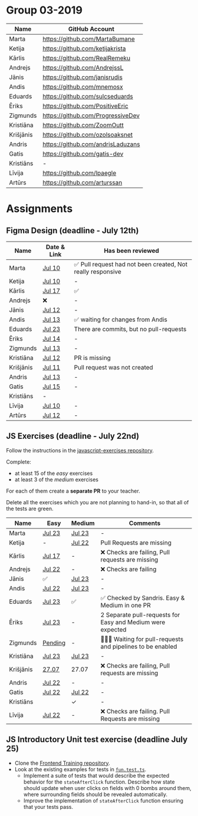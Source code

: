 # Group 03-2019
| Name | GitHub Account |
| --- | --- |
| Marta | https://github.com/MartaBumane |
| Ketija | https://github.com/ketijakrista |
| Kārlis | https://github.com/RealRemeku |
| Andrejs | https://github.com/AndrejssL |
| Jānis | https://github.com/janisrudis |
| Andis | https://github.com/mnemosx |
| Eduards | https://github.com/sulcseduards |
| Ēriks | https://github.com/PositiveEric |
| Zigmunds | https://github.com/ProgressiveDev |
| Kristiāna | https://github.com/ZoomOutt |
| Krišjānis | https://github.com/ozolsoaksnet |
| Andris | https://github.com/andrisLaduzans |
| Gatis | https://github.com/gatis-dev |
| Kristiāns | - |
| Līvija | https://github.com/lpaegle |
| Artūrs | https://github.com/arturssan |

# Assignments

## Figma Design (deadline - July 12th)
| Name | Date & Link | Has been reviewed |
| --- | --- | --- |
| Marta | [Jul 10](https://github.com/MartaBumane/ALOHA) | ✅ Pull request had not been created, Not really responsive |
| Ketija | [Jul 10](https://github.com/ketijakrista/first-week/pull/3) | - |
| Kārlis | [Jul 17](https://github.com/RealRemeku/ClashZone/pull/1) | ✅ |
| Andrejs | ❌ | - |
| Jānis | [Jul 12](https://github.com/janisrudis/CV) | - |
| Andis | [Jul 13](https://github.com/mnemosx/figma-foundation/pull/1) | ✅ waiting for changes from Andis |
| Eduards | [Jul 23](https://github.com/sulcseduards/Figma) | There are commits, but no pull-requests |
| Ēriks | [Jul 14](https://github.com/PositiveEric/Woodworking) | - |
| Zigmunds | [Jul 13](https://github.com/ProgressiveDev/figma_project/pull/1/commits) | - |
| Kristiāna | [Jul 12](https://github.com/ZoomOutt/Mana) | PR is missing |
| Krišjānis | [Jul 11](https://github.com/ozolsoaksnet/Bad-Motherfu-r) | Pull request was not created |
| Andris | [Jul 13](https://github.com/andrisLaduzans/andrisladuzans.github.io) | - |
| Gatis | [Jul 15](https://github.com/gatis-dev/first-project/pull/2) | - | - |
| Kristiāns | - |
| Līvija | [Jul 10](https://github.com/lpaegle/arch_inspires) | - |
| Artūrs | [Jul 12](https://github.com/arturssan/another-project) | - |

## JS Exercises (deadline - July 22nd)
 
Follow the instructions in the [javascript-exercises repository](https://github.com/codelex-io/javascript-exercises).

Complete:

 - at least 15 of the *easy* exercises
 - at least 3 of the *medium* exercises

For each of them create a **separate PR** to your teacher.

Delete all the exercises which you are not planning to hand-in, so that all of the tests are green.

| Name | Easy | Medium | Comments |
| --- | --- | --- | --- |
| Marta | [Jul 23](https://github.com/MartaBumane/javascript-exercises/pull/1) | [Jul 23](https://github.com/MartaBumane/javascript-exercises/pull/2) | - |
| Ketija | - | [Jul 22](https://github.com/ketijakrista/javascript-exercises) | Pull Requests are missing |
| Kārlis | [Jul 17](https://github.com/RealRemeku/javascript-exercises) | - | ❌ Checks are failing, Pull requests are missing
| Andrejs | [Jul 22](https://github.com/AndrejssL/javascript-exercises/pull/3/files) | - | ❌ Checks are failing |
| Jānis | ✅ | [Jul 23](https://github.com/janisrudis/javascript-exercises/pull/12) | - |
| Andis | [Jul 22](https://github.com/mnemosx/javascript-exercises/pull/1) | [Jul 23](https://github.com/mnemosx/javascript-exercises/pull/2) | - |
| Eduards | [Jul 23](https://github.com/sulcseduards/javascript-exercises/pull/1/files) | ✅ | ✅ Checked by Sandris. Easy & Medium in one PR |
| Ēriks | [Jul 23](https://github.com/gatis-dev/javascript-exercises/pull/1) | - | 2 Separate pull-requests for Easy and Medium were expected |
| Zigmunds | [Pending](https://github.com/ProgressiveDev/javascript-exercises/pulls) | - | 👨🏼‍💻 Waiting for pull-requests and pipelines to be enabled |
| Kristiāna | [Jul 23](https://github.com/ZoomOutt/javascript-exercises/pull/3) | [Jul 23](https://github.com/ZoomOutt/javascript-exercises/pull/2) | - |
| Krišjānis | [27.07](https://github.com/ozolsoaksnet/javascript-exercises) | 27.07 | ❌ Checks are failing, Pull requests are missing |
| Andris | [Jul 22](https://github.com/andrisLaduzans/javascript-exercises/pull/3) | - | - |
| Gatis | [Jul 22](https://github.com/gatis-dev/javascript-exercises/pull/1) | [Jul 22](https://github.com/gatis-dev/javascript-exercises/pull/2) | - |
| Kristiāns |  | ✓ | - |
| Līvija | [Jul 22](https://github.com/lpaegle/javascript-exercises) | - | ❌ Checks are failing. Pull Requests are missing |

## JS Introductory Unit test exercise (deadline July 25)

* Clone the [Frontend Training repository](https://github.com/codelex-io/frontend-training).
* Look at the existing examples for tests in [`fun.test.ts`](https://github.com/codelex-io/frontend-training/blob/master/exercises/minesweeper/react-minesweeper/src/fun.test.ts).
  - Implement a suite of tests that would describe the expected behavior for the `stateAfterClick` function. Describe how state should update when user clicks on fields with 0 bombs around them, where surrounding fields should be revealed automatically.
  - Improve the implementation of `stateAfterClick` function ensuring that your tests pass.

